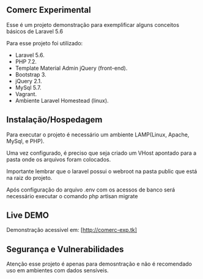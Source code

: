 ## Comerc Experimental

Esse é um projeto demonstração para exemplificar alguns conceitos básicos de Laravel 5.6

Para esse projeto foi utilizado:
- Laravel 5.6.
- PHP 7.2.
- Template Material Admin jQuery (front-end).
- Bootstrap 3.
- jQuery 2.1.
- MySql 5.7.
- Vagrant.
- Ambiente Laravel Homestead (linux).

## Instalação/Hospedagem

Para executar o projeto é necessário um ambiente LAMP(Linux, Apache, MySql, e PHP).

Uma vez configurado, é preciso que seja criado um VHost apontado para a pasta onde os arquivos foram colocados.

Importante lembrar que o laravel possui o webroot na pasta public que está na raiz do projeto. 

Após configuração do arquivo .env com os acessos de banco será necessário executar o comando php artisan migrate

## Live DEMO

Demonstração acessivel em: [http://comerc-exp.tk]

## Segurança e Vulnerabilidades

Atenção esse projeto é apenas para demosntração e não é recomendado uso em ambientes com dados sensíveis.
